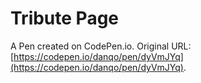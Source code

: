 # Tribute Page

A Pen created on CodePen.io. Original URL: [https://codepen.io/danqo/pen/dyVmJYq](https://codepen.io/danqo/pen/dyVmJYq).


